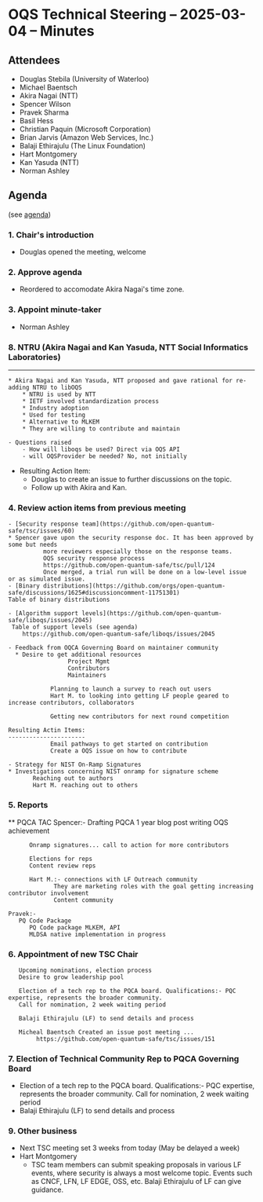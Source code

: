 # OQS Technical Steering – 2025-03-04 – Minutes


## Attendees
* Douglas Stebila (University of Waterloo)
* Michael Baentsch
* Akira Nagai (NTT)
* Spencer Wilson
* Pravek Sharma
* Basil Hess
* Christian Paquin (Microsoft Corporation)
* Brian Jarvis (Amazon Web Services, Inc.)
* Balaji Ethirajulu (The Linux Foundation)
* Hart Montgomery
* Kan Yasuda (NTT)
* Norman Ashley 

## Agenda
(see [agenda](./agenda.md))
### 1. Chair's introduction
- Douglas opened the meeting, welcome

### 2. Approve agenda

- Reordered to accomodate Akira Nagai's time zone.
### 3. Appoint minute-taker

- Norman Ashley 
### 8. NTRU (Akira Nagai and Kan Yasuda, NTT Social Informatics Laboratories)
-------------------------------------------------------------------------
    * Akira Nagai and Kan Yasuda, NTT proposed and gave rational for re-adding NTRU to libOQS
        * NTRU is used by NTT
        * IETF involved standardization process
        * Industry adoption
        * Used for testing 
        * Alternative to MLKEM
        * They are willing to contribute and maintain

    - Questions raised 
        - How will liboqs be used? Direct via OQS API
        - will OQSProvider be needed? No, not initially

* Resulting Action Item:
     - Douglas to create an issue to further discussions on the topic. 
     - Follow up with Akira and Kan.

### 4. Review action items from previous meeting
	- [Security response team](https://github.com/open-quantum-safe/tsc/issues/60)
    * Spencer gave upon the security response doc. It has been approved by some but needs 
              more reviewers especially those on the response teams.
              OQS security response process
              https://github.com/open-quantum-safe/tsc/pull/124
              Once merged, a trial run will be done on a low-level issue or as simulated issue.
	- [Binary distributions](https://github.com/orgs/open-quantum-safe/discussions/1625#discussioncomment-11751301)
    Table of binary distributions

	- [Algorithm support levels](https://github.com/open-quantum-safe/liboqs/issues/2045)
     Table of support levels (see agenda)
        https://github.com/open-quantum-safe/liboqs/issues/2045

	- Feedback from OQCA Governing Board on maintainer community
      * Desire to get additional resources 
                     Project Mgmt
                     Contributors
                     Maintainers

                Planning to launch a survey to reach out users
                Hart M. to looking into getting LF people geared to increase contributors, collaborators

                Getting new contributors for next round competition

    Resulting Actin Items:
    ----------------------
                Email pathways to get started on contribution 
                Create a OQS issue on how to contribute

	- Strategy for NIST On-Ramp Signatures
    * Investigations concerning NIST onramp for signature scheme 
           Reaching out to authors
           Hart M. reaching out to others

### 5. Reports
** PQCA TAC
    Spencer:- 
          Drafting PQCA 1 year blog post writing OQS achievement 

          Onramp signatures... call to action for more contributors

          Elections for reps
          Content review reps 

          Hart M.:- connections with LF Outreach community 
                 They are marketing roles with the goal getting increasing contributor involvement
                 Content community

    Pravek:- 
       PQ Code Package
          PQ Code package MLKEM, API
          MLDSA native implementation in progress

### 6. Appointment of new TSC Chair
       Upcoming nominations, election process 
       Desire to grow leadership pool 
 
       Election of a tech rep to the PQCA board. Qualifications:- PQC expertise, represents the broader community.
       Call for nomination, 2 week waiting period

       Balaji Ethirajulu (LF) to send details and process

       Micheal Baentsch Created an issue post meeting ...
            https://github.com/open-quantum-safe/tsc/issues/151

### 7. Election of Technical Community Rep to PQCA Governing Board
* Election of a tech rep to the PQCA board. Qualifications:- PQC expertise, represents the broader community.
       Call for nomination, 2 week waiting period
* Balaji Ethirajulu (LF) to send details and process

### 9. Other business
- Next TSC meeting set 3 weeks from today (May be delayed a week)
- Hart Montgomery
    - TSC team members can submit speaking proposals in various LF events, where security 
       is always a most welcome topic. Events such as CNCF, LFN, LF EDGE, OSS, etc. Balaji Ethirajulu of LF can give guidance.
